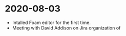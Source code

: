 # 2020-08-03

* Intalled Foam editor for the first time.
* Meeting with David Addison on Jira organization of 
